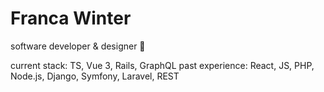 # Franca Winter 

software developer & designer 👋

current stack: TS, Vue 3, Rails, GraphQL
past experience: React, JS, PHP, Node.js, Django, Symfony, Laravel, REST
